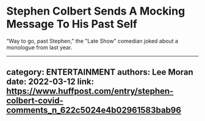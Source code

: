 # Stephen Colbert Sends A Mocking Message To His Past Self

“Way to go, past Stephen,” the "Late Show” comedian joked about a monologue from last year.

---
category: ENTERTAINMENT
authors: Lee Moran
date: 2022-03-12
link: https://www.huffpost.com/entry/stephen-colbert-covid-comments_n_622c5024e4b02961583bab96
---
